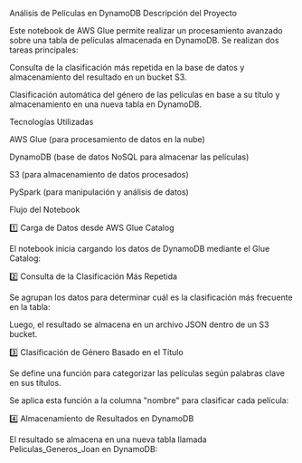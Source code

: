 Análisis de Películas en DynamoDB
Descripción del Proyecto

Este notebook de AWS Glue permite realizar un procesamiento avanzado sobre una tabla de películas almacenada en DynamoDB. Se realizan dos tareas principales:

Consulta de la clasificación más repetida en la base de datos y almacenamiento del resultado en un bucket S3.

Clasificación automática del género de las películas en base a su título y almacenamiento en una nueva tabla en DynamoDB.

Tecnologías Utilizadas

AWS Glue (para procesamiento de datos en la nube)

DynamoDB (base de datos NoSQL para almacenar las películas)

S3 (para almacenamiento de datos procesados)

PySpark (para manipulación y análisis de datos)


Flujo del Notebook

1️⃣ Carga de Datos desde AWS Glue Catalog

El notebook inicia cargando los datos de DynamoDB mediante el Glue Catalog:


2️⃣ Consulta de la Clasificación Más Repetida

Se agrupan los datos para determinar cuál es la clasificación más frecuente en la tabla:

Luego, el resultado se almacena en un archivo JSON dentro de un S3 bucket.



3️⃣ Clasificación de Género Basado en el Título

Se define una función para categorizar las películas según palabras clave en sus títulos.

Se aplica esta función a la columna "nombre" para clasificar cada película:


4️⃣ Almacenamiento de Resultados en DynamoDB

El resultado se almacena en una nueva tabla llamada Peliculas_Generos_Joan en DynamoDB:





